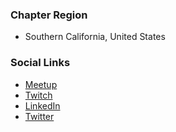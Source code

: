 ### Chapter Region
* Southern California, United States

### Social Links
* [Meetup](https://www.meetup.com/OWASP-OC/)
* [Twitch](https://www.twitch.tv/owaspoc/videos)
* [LinkedIn](https://www.linkedin.com/company/owasp-orange-county/)
* [Twitter](https://twitter.com//OWASPOC)
